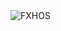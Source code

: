 <div align="justify">
<picture>
    <source media="(prefers-color-scheme: dark)" srcset="https://i.ibb.co/FPGkm5y/output-gif.gif">
    <source media="(prefers-color-scheme: light)" srcset="https://i.ibb.co/FPGkm5y/output-gif.gif">
    <img alt="FXHOS" src="https://i.ibb.co/FPGkm5y/output-gif.gif">
</picture>
</div>